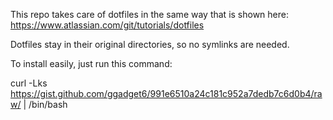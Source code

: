 This repo takes care of dotfiles in the same way that is shown here: https://www.atlassian.com/git/tutorials/dotfiles

Dotfiles stay in their original directories, so no symlinks are needed. 

To install easily, just run this command:

curl -Lks https://gist.github.com/ggadget6/991e6510a24c181c952a7dedb7c6d0b4/raw/ | /bin/bash
